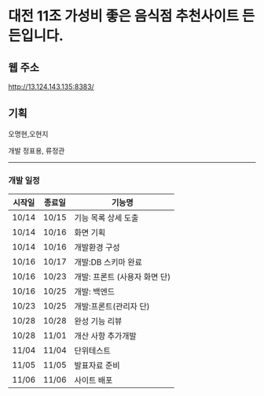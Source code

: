 # 대전 11조 가성비 좋은 음식점 추천사이트 든든입니다.

## 웹 주소
http://13.124.143.135:8383/

## 기획
오명현,오현지 

개발
정표용, 류정관

---

### 개발 일정

| <center> 시작일</center> | <center>종료일</center> | <center>기능명</center>       |
| ------------------------ | :---------------------: | ----------------------------- |
| 10/14                    |          10/15          | 기능 목록 상세 도출           |
| 10/14                    |          10/16          | 화면 기획                     |
| 10/14                    |          10/16          | 개발환경 구성                 |
| 10/16                    |          10/17          | 개발:DB 스키마 완료           |
| 10/16                    |          10/23          | 개발: 프론트 (사용자 화면 단) |
| 10/16                    |          10/25          | 개발: 백엔드                  |
| 10/23                    |          10/25          | 개발:프론트(관리자 단)        |
| 10/28                    |          10/28          | 완성 기능 리뷰                |
| 10/28                    |          11/01          | 개산 사항 추가개발            |
| 11/04                    |          11/04          | 단위테스트                    |
| 11/05                    |          11/05          | 발표자료 준비                 |
| 11/06                    |          11/06          | 사이트 배포                   |